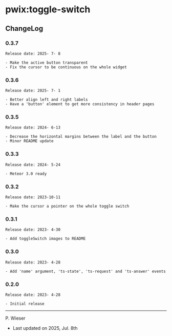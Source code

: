 # pwix:toggle-switch

## ChangeLog

### 0.3.7

    Release date: 2025- 7- 8

    - Make the active button transparent
    - Fix the cursor to be continuous on the whole widget

### 0.3.6

    Release date: 2025- 7- 1

    - Better align left and right labels
    - Have a 'button' element to get more consistency in header pages

### 0.3.5

    Release date: 2024- 6-13

    - Decrease the horizontal margins between the label and the button
    - Minor README update

### 0.3.3

    Release date: 2024- 5-24

    - Meteor 3.0 ready

### 0.3.2

    Release date: 2023-10-11

    - Make the cursor a pointer on the whole toggle switch

### 0.3.1

    Release date: 2023- 4-30

    - Add toggleSwitch images to README

### 0.3.0

    Release date: 2023- 4-28

    - Add 'name' argument, 'ts-state', 'ts-request' and 'ts-answer' events

### 0.2.0

    Release date: 2023- 4-28

    - Initial release

---
P. Wieser
- Last updated on 2025, Jul. 8th